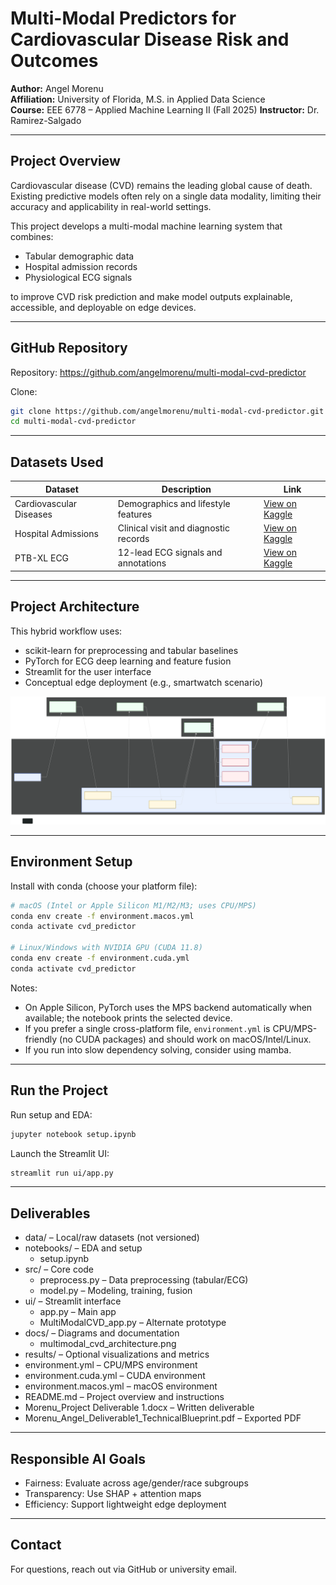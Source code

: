 # Multi-Modal Predictors for Cardiovascular Disease Risk and Outcomes

**Author:** Angel Morenu  
**Affiliation:** University of Florida, M.S. in Applied Data Science  
**Course:** EEE 6778 – Applied Machine Learning II (Fall 2025)
**Instructor:** Dr. Ramirez-Salgado


---

## Project Overview

Cardiovascular disease (CVD) remains the leading global cause of death. Existing predictive models often rely on a single data modality, limiting their accuracy and applicability in real-world settings.

This project develops a multi-modal machine learning system that combines:
- Tabular demographic data
- Hospital admission records
- Physiological ECG signals

to improve CVD risk prediction and make model outputs explainable, accessible, and deployable on edge devices.

---
## GitHub Repository

Repository: https://github.com/angelmorenu/multi-modal-cvd-predictor

Clone:
```bash
git clone https://github.com/angelmorenu/multi-modal-cvd-predictor.git
cd multi-modal-cvd-predictor
```
---

## Datasets Used

| Dataset | Description | Link |
|--------|-------------|------|
| Cardiovascular Diseases | Demographics and lifestyle features | [View on Kaggle](https://www.kaggle.com/datasets/mexwell/cardiovascular-diseases) |
| Hospital Admissions | Clinical visit and diagnostic records | [View on Kaggle](https://www.kaggle.com/datasets/ashishsahani/hospital-admissions-data) |
| PTB-XL ECG | 12-lead ECG signals and annotations | [View on Kaggle](https://www.kaggle.com/datasets/khyeh0719/ptb-xl-dataset-reformatted) |

---

## Project Architecture

This hybrid workflow uses:
- scikit-learn for preprocessing and tabular baselines
- PyTorch for ECG deep learning and feature fusion
- Streamlit for the user interface
- Conceptual edge deployment (e.g., smartwatch scenario)

![Architecture Diagram](docs/multimodal_cvd_architecture.svg)

---

## Environment Setup

Install with conda (choose your platform file):
```bash
# macOS (Intel or Apple Silicon M1/M2/M3; uses CPU/MPS)
conda env create -f environment.macos.yml
conda activate cvd_predictor

# Linux/Windows with NVIDIA GPU (CUDA 11.8)
conda env create -f environment.cuda.yml
conda activate cvd_predictor
```

Notes:
- On Apple Silicon, PyTorch uses the MPS backend automatically when available; the notebook prints the selected device.
- If you prefer a single cross-platform file, `environment.yml` is CPU/MPS-friendly (no CUDA packages) and should work on macOS/Intel/Linux.
- If you run into slow dependency solving, consider using mamba.

---

## Run the Project

Run setup and EDA:
```bash
jupyter notebook setup.ipynb
```

Launch the Streamlit UI:
```bash
streamlit run ui/app.py
```

---

## Deliverables

- data/ – Local/raw datasets (not versioned)
- notebooks/ – EDA and setup
    - setup.ipynb
- src/ – Core code
    - preprocess.py – Data preprocessing (tabular/ECG)
    - model.py – Modeling, training, fusion
- ui/ – Streamlit interface
    - app.py – Main app
    - MultiModalCVD_app.py – Alternate prototype
- docs/ – Diagrams and documentation
    - multimodal_cvd_architecture.png
- results/ – Optional visualizations and metrics
- environment.yml – CPU/MPS environment
- environment.cuda.yml – CUDA environment
- environment.macos.yml – macOS environment
- README.md – Project overview and instructions
- Morenu_Project Deliverable 1.docx – Written deliverable
- Morenu_Angel_Deliverable1_TechnicalBlueprint.pdf – Exported PDF
---

## Responsible AI Goals

- Fairness: Evaluate across age/gender/race subgroups
- Transparency: Use SHAP + attention maps
- Efficiency: Support lightweight edge deployment

---

## Contact

For questions, reach out via GitHub or university email.
